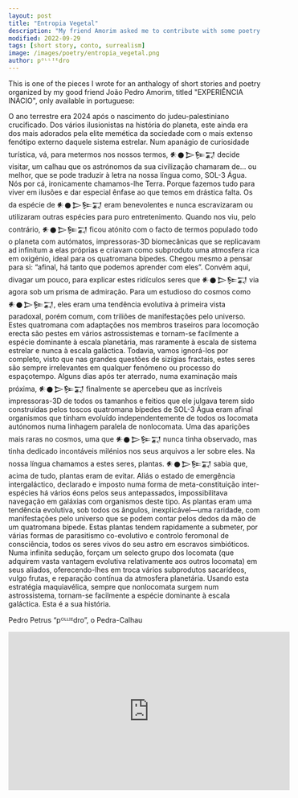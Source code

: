 ```yaml
---
layout: post
title: "Entropia Vegetal"
description: "My friend Amorim asked me to contribute with some poetry for an anthology of texts he's organizing, this is one of the pieces I developed"
modified: 2022-09-29
tags: [short story, conto, surrealism]
image: /images/poetry/entropia_vegetal.png
author: pᴼᴸᴸᴵᴱdro
---
```


This is one of the pieces I wrote for an anthalogy of short stories and poetry organized by my good friend João Pedro Amorim, titled "EXPERIÊNCIA INÁCIO", only available in portuguese:


O ano terrestre era 2024 após o nascimento do judeu-palestiniano crucificado. Dos vários ilusionistas na história do planeta, este ainda era dos mais adorados pela elite memética da sociedade com o mais extenso fenótipo externo daquele sistema estrelar. Num apanágio de curiosidade turística, vá, para metermos nos nossos termos, 𒀭𒊹𒆕𒌉𒍑 decide visitar, um calhau que os astrónomos da sua civilização chamaram de… ou melhor, que se pode traduzir à letra na nossa língua como, SOL-3 Água. Nós por cá, ironicamente chamamos-lhe Terra. Porque fazemos tudo para viver em ilusões e dar especial ênfase ao que temos em drástica falta. Os da espécie de 𒀭𒊹𒆕𒌉𒍑 eram benevolentes e nunca escravizaram ou utilizaram outras espécies para puro entretenimento. Quando nos viu, pelo contrário, 𒀭𒊹𒆕𒌉𒍑 ficou atónito com o facto de termos populado todo o planeta com autómatos, impressoras-3D biomecânicas que se replicavam ad infinitum a elas próprias e criavam como subproduto uma atmosfera rica em oxigénio, ideal para os quatromana bípedes. Chegou mesmo a pensar para si: “afinal, há tanto que podemos aprender com eles”. Convém aqui, divagar um pouco, para explicar estes ridículos seres que 𒀭𒊹𒆕𒌉𒍑 via agora sob um prisma de admiração. Para um estudioso do cosmos como 𒀭𒊹𒆕𒌉𒍑, eles eram uma tendência evolutiva à primeira vista paradoxal, porém comum, com triliões de manifestações pelo universo. Estes quatromana com adaptações nos membros traseiros para locomoção erecta são pestes em vários astrossistemas e tornam-se facilmente a espécie dominante à escala planetária, mas raramente à escala de sistema estrelar e nunca à escala galáctica. Todavia, vamos ignorá-los por completo, visto que nas grandes questões de sizígias fractais, estes seres são sempre irrelevantes em qualquer fenómeno ou processo do espaçotempo. Alguns dias após ter aterrado, numa examinação mais próxima, 𒀭𒊹𒆕𒌉𒍑 finalmente se apercebeu que as incríveis impressoras-3D de todos os tamanhos e feitios que ele julgava terem sido construídas pelos toscos quatromana bípedes de SOL-3 Água eram afinal organismos que tinham evoluído independentemente de todos os locomata autónomos numa linhagem paralela de nonlocomata. Uma das aparições mais raras no cosmos, uma que 𒀭𒊹𒆕𒌉𒍑 nunca tinha observado, mas tinha dedicado incontáveis milénios nos seus arquivos a ler sobre eles. Na nossa língua chamamos a estes seres, plantas. 𒀭𒊹𒆕𒌉𒍑 sabia que, acima de tudo, plantas eram de evitar. Aliás o estado de emergência intergaláctico, declarado e imposto numa forma de meta-constituição inter-espécies há vários éons pelos seus antepassados, impossibilitava navegação em galáxias com organismos deste tipo. As plantas eram uma tendência evolutiva, sob todos os ângulos, inexplicável—uma raridade, com manifestações pelo universo que se podem contar pelos dedos da mão de um quatromana bípede. Estas plantas tendem rapidamente a submeter, por várias formas de parasitismo co-evolutivo e controlo feromonal de consciência, todos os seres vivos do seu astro em escravos simbióticos. Numa infinita sedução, forçam um selecto grupo dos locomata (que adquirem vasta vantagem evolutiva relativamente aos outros locomata) em seus aliados, oferecendo-lhes em troca vários subprodutos sacarídeos, vulgo frutas, e reparação contínua da atmosfera planetária. Usando esta estratégia maquiavélica, sempre que nonlocomata surgem num astrossistema, tornam-se facilmente a espécie dominante à escala galáctica. Esta é a sua história.

Pedro Petrus “pᴼᴸᴸᴵᴱdro”, o Pedra-Calhau

<iframe width="560" height="315" src="https://www.youtube.com/embed/dz77EqZBAP4" frameborder="0" allowfullscreen></iframe>
